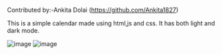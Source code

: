 Contributed by:-Ankita Dolai (https://github.com/Ankita1827)

This is a simple calendar made using html,js and css. It has both light and dark mode.

![image](https://user-images.githubusercontent.com/78500268/195926872-ac9d798e-db68-4ed7-8f93-44ef94170859.png)
![image](https://user-images.githubusercontent.com/78500268/195926935-a2368e6e-d8d8-4e1a-953c-a388346c934c.png)


